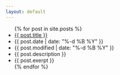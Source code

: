 ```yaml
---
layout: default
---
```



<ul>
    {% for post in site.posts %}
        <li class="row">
            <a href="{{ post.permalink }}" title="{{ post.description }}">{{ post.title }}</a>
        </li>
        <li class="row">
            <span>{{ post.date | date: "%-d %B %Y" }}</span>
        </li>
        <li class="row">
            <span>{{ post.modified | date: "%-d %B %Y" }}</span>
        </li>
        <li class="row">
            <span>{{ post.description }}</span>
        </li>
        <li class="row">
            <span>{{ post.exerpt }}</span>
        </li>
    {% endfor %}
</ul>

